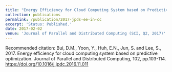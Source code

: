 ```yaml
---
title: "Energy Efficiency for Cloud Computing System based on Predictive Optimization."
collection: publications
permalink: /publication/2017-jpds-ee-in-cc
excerpt: 'Status: Published.'
date: 2017-02-02
venue: 'Journal of Parallel and Distributed Computing (SCI, Q2, 2017)'
---
```

Recommended citation: Bui, D.M., Yoon, Y., Huh, E.N., Jun, S. and Lee, S., 2017. Energy efficiency for cloud computing system based on predictive optimization. Journal of Parallel and Distributed Computing, 102, pp.103-114. https://doi.org/10.1016/j.jpdc.2016.11.011
